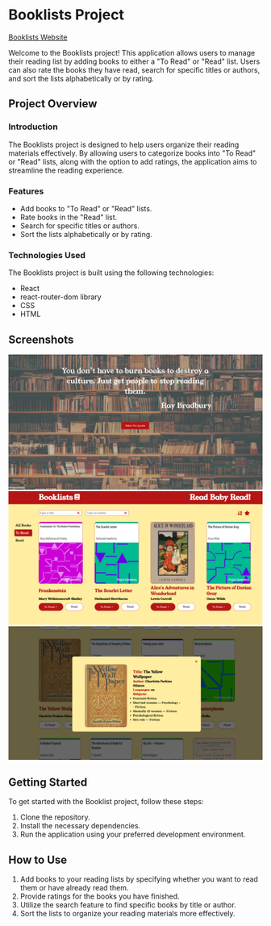 # Booklists Project

[Booklists Website](https://sprightly-cannoli-5694da.netlify.app/)

Welcome to the Booklists project! This application allows users to manage their reading list by adding books to either a "To Read" or "Read" list. Users can also rate the books they have read, search for specific titles or authors, and sort the lists alphabetically or by rating.

## Project Overview

### Introduction

The Booklists project is designed to help users organize their reading materials effectively. By allowing users to categorize books into "To Read" or "Read" lists, along with the option to add ratings, the application aims to streamline the reading experience.

### Features

- Add books to "To Read" or "Read" lists.
- Rate books in the "Read" list.
- Search for specific titles or authors.
- Sort the lists alphabetically or by rating.

### Technologies Used

The Booklists project is built using the following technologies:

- React
- react-router-dom library
- CSS
- HTML

## Screenshots

![Home page](src/assets/booklist-1.png)
![To Read list](src/assets/booklist-2.png)
![Modal window](src/assets/booklist-3.png)

## Getting Started

To get started with the Booklist project, follow these steps:

1. Clone the repository.
2. Install the necessary dependencies.
3. Run the application using your preferred development environment.

## How to Use

1. Add books to your reading lists by specifying whether you want to read them or have already read them.
2. Provide ratings for the books you have finished.
3. Utilize the search feature to find specific books by title or author.
4. Sort the lists to organize your reading materials more effectively.